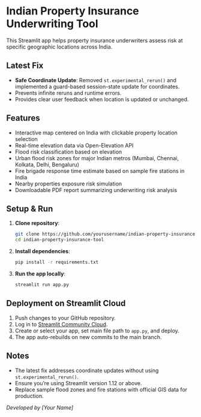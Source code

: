 # Indian Property Insurance Underwriting Tool

This Streamlit app helps property insurance underwriters assess risk at specific geographic locations across India.

## Latest Fix
- **Safe Coordinate Update**: Removed `st.experimental_rerun()` and implemented a guard-based session-state update for coordinates.
- Prevents infinite reruns and runtime errors.
- Provides clear user feedback when location is updated or unchanged.

## Features
- Interactive map centered on India with clickable property location selection
- Real-time elevation data via Open-Elevation API
- Flood risk classification based on elevation
- Urban flood risk zones for major Indian metros (Mumbai, Chennai, Kolkata, Delhi, Bengaluru)
- Fire brigade response time estimate based on sample fire stations in India
- Nearby properties exposure risk simulation
- Downloadable PDF report summarizing underwriting risk analysis

## Setup & Run
1. **Clone repository**:
   ```bash
   git clone https://github.com/yourusername/indian-property-insurance-tool.git
   cd indian-property-insurance-tool
   ```

2. **Install dependencies**:
   ```bash
   pip install -r requirements.txt
   ```

3. **Run the app locally**:
   ```bash
   streamlit run app.py
   ```

## Deployment on Streamlit Cloud
1. Push changes to your GitHub repository.
2. Log in to [Streamlit Community Cloud](https://streamlit.io/cloud).
3. Create or select your app, set main file path to `app.py`, and deploy.
4. The app auto-rebuilds on new commits to the main branch.

## Notes
- The latest fix addresses coordinate updates without using `st.experimental_rerun()`.
- Ensure you’re using Streamlit version 1.12 or above.
- Replace sample flood zones and fire stations with official GIS data for production.

*Developed by [Your Name]*

